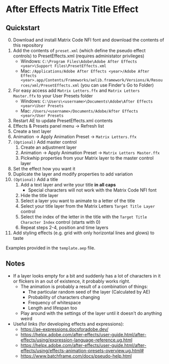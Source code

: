 # After Effects Matrix Title Effect

## Quickstart

0. Download and install Matrix Code NFI font and download the contents of this repository
1. Add the contents of `preset.xml` (which define the pseudo effect controls) to PresetEffects.xml (requires administator privileges)
    - Windows: `C:\Program Files\Adobe\Adobe After Effects <year>\Support Files\PresetEffects.xml`
    - Mac: `/Applications/Adobe After Effects <year>/Adobe After Effects <year>.app/Contents/Frameworks/aelib.framework/Versions/A/Resources/xml/PresetEffects.xml` (you can use Finder's Go to Folder)
2. For easy access add `Matrix Letters.ffx` and `Matrix Letters Master.ffx` to your User Presets folder
    - Windows: `C:\Users\<username>\Documents\Adobe\After Effects <year>\User Presets`
    - Mac: `/Users/<username>/Documents/Adobe/After Effects <year>/User Presets`
3. Restart AE to update PresetEffects.xml contents
4. Effects & Presets panel menu -> Refresh list
5. Create a text layer
6. Animation -> Apply Animation Preset -> `Matrix Letters.ffx`
7. `(Optional)` Add master control
    1. Create an adjustment layer
    2. Animation -> Apply Animation Preset -> `Matrix Letters Master.ffx`
    3. Pickwhip properties from your Matrix layer to the master control layer
8. Set the effect how you want it
9. Duplicate the layer and modify properties to add variation
10. `(Optional)` Add a title
    1. Add a text layer and write your title **in all caps**
        - Special characters will not work with the Matrix Code NFI font
    2. Hide the title layer
    2. Select a layer you want to animate to a letter of the title
    3. Select your title layer from the Matrix Letters `Target Title Layer` control
    4. Select the index of the letter in the title with the `Target Title Character Index` control (starts with 0)
    5. Repeat steps 2-4, position and time layers
11. Add styling effects (e.g. grid with only horizontal lines and glows) to taste

Examples provided in the `template.aep` file.

## Notes

- If a layer looks empty for a bit and suddenly has a lot of characters in it or flickers in an out of existence, it probably works right.
    - The animation is probably a result of a combination of things:
        - The particular random seed of the layer (Calculated by AE)
        - Probability of characters changing
        - Frequency of whitespace
        - Length and lifespan too
    - Play around with the settings of the layer until it doesn't do anything weird
- Useful links (for developing effects and expressions):
    - https://ae-expressions.docsforadobe.dev/
    - https://helpx.adobe.com/after-effects/user-guide.html/after-effects/using/expression-language-reference.ug.html
    - https://helpx.adobe.com/after-effects/user-guide.html/after-effects/using/effects-animation-presets-overview.ug.html#
    - https://www.batchframe.com/docs/pseudo-help.html
